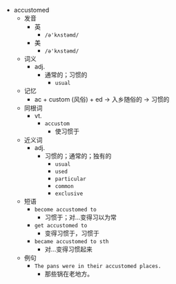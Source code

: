 - accustomed
  - 发音
    - 英
      - `/ə'kʌstəmd/`
    - 美
      - `/ə'kʌstəmd/`
  - 词义
    - adj.
      - 通常的；习惯的
        - `usual`
  - 记忆
    - ac + custom (风俗) + ed → 入乡随俗的 → 习惯的
  - 同根词
    - vt.
      - `accustom`
        - 使习惯于
  - 近义词
    - adj.
      - 习惯的；通常的；独有的
        - `usual`
        - `used`
        - `particular`
        - `common`
        - `exclusive`
  - 短语
    - `become accustomed to`
      - 习惯于；对…变得习以为常 
    - `get accustomed to`
      - 变得习惯于，习惯于 
    - `became accustomed to sth`
      - 对…变得习惯起来 
  - 例句
    - `The pans were in their accustomed places.`
      - 那些锅在老地方。

